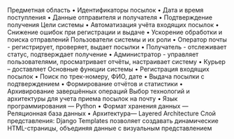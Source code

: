 Предметная область
•	 Идентификаторы посылок 
•	 Дата и время поступления
•	 Данные отправителя и получателя
•	 Подтверждение получения 
Цели системы
•	Автоматизация учёта входящих посылок
•	Снижение ошибок при регистрации и выдаче
•	Ускорение обработки и поиска отправлений
Пользователи системы и их роли
•	Оператор почты - регистрирует, проверяет, выдает посылки
•	Получатель - отслеживает статус, подтверждает получение
•	Администратор - управляет пользователями, просматривает отчёты, настраивает систему
•	Курьер – доставляет
Основные функции системы
•	Регистрация входящих посылок
•	Поиск по трек-номеру, ФИО, дате
•	Выдача посылки с подтверждением
•	Формирование отчётов и статистики
•	Архивирование завершённых операций
Выбор технологий и архитектуры для учета приема посылок на почту
•	Язык программирования — Python
•	Формат хранения данных — Реляционная база данных
•	Архитектура— Layered Architecture
Слой представления: Django Templates позволяет создавать динамические HTML-страницы, объединяя данные с визуальным представлением	
